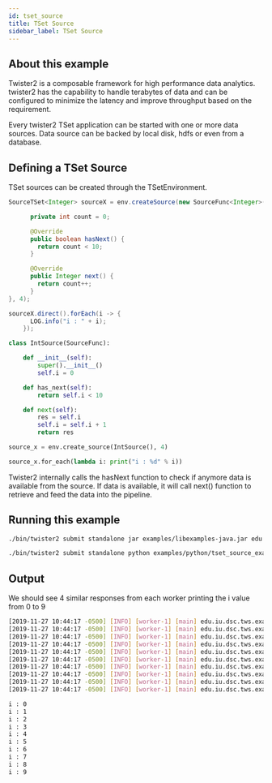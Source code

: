 ```yaml
---
id: tset_source
title: TSet Source
sidebar_label: TSet Source
---
```


## About this example

Twister2 is a composable framework for high performance data analytics. twister2 has the capability to handle terabytes of data and can be configured to minimize the latency and improve throughput based on the requirement.

Every twister2 TSet application can be started with one or more data sources. Data source can be backed by local disk, hdfs or even from a database.

## Defining a TSet Source

TSet sources can be created through the TSetEnvironment.

<!--DOCUSAURUS_CODE_TABS-->
<!--Java-->
```java
SourceTSet<Integer> sourceX = env.createSource(new SourceFunc<Integer>() {

      private int count = 0;

      @Override
      public boolean hasNext() {
        return count < 10;
      }

      @Override
      public Integer next() {
        return count++;
      }
}, 4);

sourceX.direct().forEach(i -> {
      LOG.info("i : " + i);
    });
```

<!--Python-->
```python
class IntSource(SourceFunc):

    def __init__(self):
        super().__init__()
        self.i = 0

    def has_next(self):
        return self.i < 10

    def next(self):
        res = self.i
        self.i = self.i + 1
        return res

source_x = env.create_source(IntSource(), 4)

source_x.for_each(lambda i: print("i : %d" % i))
```
<!--END_DOCUSAURUS_CODE_TABS-->

Twister2 internally calls the hasNext function to check if anymore data is available from the source. If data is available, it will call next() function to retrieve and feed the data into the pipeline.

## Running this example

<!--DOCUSAURUS_CODE_TABS-->
<!--Java-->
```bash
./bin/twister2 submit standalone jar examples/libexamples-java.jar edu.iu.dsc.tws.examples.tset.tutorial.simple.source.TSetSourceExample
```
<!--Python-->
```bash
./bin/twister2 submit standalone python examples/python/tset_source_example.py
```
<!--END_DOCUSAURUS_CODE_TABS-->

## Output

We should see 4 similar responses from each worker printing the i value from 0 to 9

<!--DOCUSAURUS_CODE_TABS-->
<!--Java-->
```bash
[2019-11-27 10:44:17 -0500] [INFO] [worker-1] [main] edu.iu.dsc.tws.examples.tset.tutorial.simple.source.TSetSourceExample: i : 0  
[2019-11-27 10:44:17 -0500] [INFO] [worker-1] [main] edu.iu.dsc.tws.examples.tset.tutorial.simple.source.TSetSourceExample: i : 1  
[2019-11-27 10:44:17 -0500] [INFO] [worker-1] [main] edu.iu.dsc.tws.examples.tset.tutorial.simple.source.TSetSourceExample: i : 2  
[2019-11-27 10:44:17 -0500] [INFO] [worker-1] [main] edu.iu.dsc.tws.examples.tset.tutorial.simple.source.TSetSourceExample: i : 3  
[2019-11-27 10:44:17 -0500] [INFO] [worker-1] [main] edu.iu.dsc.tws.examples.tset.tutorial.simple.source.TSetSourceExample: i : 4  
[2019-11-27 10:44:17 -0500] [INFO] [worker-1] [main] edu.iu.dsc.tws.examples.tset.tutorial.simple.source.TSetSourceExample: i : 5  
[2019-11-27 10:44:17 -0500] [INFO] [worker-1] [main] edu.iu.dsc.tws.examples.tset.tutorial.simple.source.TSetSourceExample: i : 6  
[2019-11-27 10:44:17 -0500] [INFO] [worker-1] [main] edu.iu.dsc.tws.examples.tset.tutorial.simple.source.TSetSourceExample: i : 7  
[2019-11-27 10:44:17 -0500] [INFO] [worker-1] [main] edu.iu.dsc.tws.examples.tset.tutorial.simple.source.TSetSourceExample: i : 8  
[2019-11-27 10:44:17 -0500] [INFO] [worker-1] [main] edu.iu.dsc.tws.examples.tset.tutorial.simple.source.TSetSourceExample: i : 9  
```
<!--Python-->
```bash
i : 0
i : 1
i : 2
i : 3
i : 4
i : 5
i : 6
i : 7
i : 8
i : 9 
```
<!--END_DOCUSAURUS_CODE_TABS-->